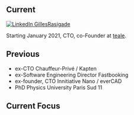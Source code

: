 ## Current

[![LinkedIn GillesRasigade](https://img.shields.io/badge/LinkedIn-GillesRasigade-brightgreen)](https://www.linkedin.com/in/gillesrasigade/)

Starting January 2021, CTO, co-Founder at [teale](https://teale.io).

## Previous

- ex-CTO Chauffeur-Privé / Kapten
- ex-Software Engineering Director Fastbooking
- ex-founder, CTO Innitiative Nano / everCAD
- PhD Physics University Paris Sud 11

## Current Focus


